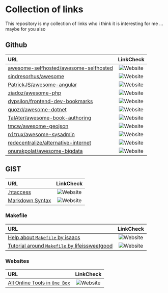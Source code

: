 # Collection of links

This repository is my collection of links who i think it is interesting for me ... maybe for you also

## Github

|URL|LinkCheck|
|:----|:----:|
|[awesome-selfhosted/awesome-selfhosted](https://github.com/awesome-selfhosted/awesome-selfhosted) | ![Website](https://img.shields.io/website?label=Link&style=flat-square&down_color=red&down_message=down&up_color=gree&up_message=available&url=https%3A%2F%2Fgithub.com/awesome-selfhosted/awesome-selfhosted)
|[sindresorhus/awesome](https://github.com/sindresorhus/awesome) | ![Website](https://img.shields.io/website?label=Link&style=flat-square&down_color=red&down_message=down&up_color=gree&up_message=available&url=https%3A%2F%2Fgithub.com/sindresorhus/awesome)
|[PatrickJS/awesome-angular](https://github.com/PatrickJS/awesome-angular) | ![Website](https://img.shields.io/website?label=Link&style=flat-square&down_color=red&down_message=down&up_color=gree&up_message=available&url=https%3A%2F%2Fgithub.com/PatrickJS/awesome-angular)
|[ziadoz/awesome-php](https://github.com/ziadoz/awesome-php) | ![Website](https://img.shields.io/website?label=Link&style=flat-square&down_color=red&down_message=down&up_color=gree&up_message=available&url=https%3A%2F%2Fgithub.com/ziadoz/awesome-php)
|[dypsilon/frontend-dev-bookmarks](https://github.com/dypsilon/frontend-dev-bookmarks) | ![Website](https://img.shields.io/website?label=Link&style=flat-square&down_color=red&down_message=down&up_color=gree&up_message=available&url=https%3A%2F%2Fgithub.com/dypsilon/frontend-dev-bookmarks)
|[quozd/awesome-dotnet](https://github.com/quozd/awesome-dotnet) | ![Website](https://img.shields.io/website?label=Link&style=flat-square&down_color=red&down_message=down&up_color=gree&up_message=available&url=https%3A%2F%2Fgithub.com/quozd/awesome-dotnet)
|[TalAter/awesome-book-authoring](https://github.com/TalAter/awesome-book-authoring) | ![Website](https://img.shields.io/website?label=Link&style=flat-square&down_color=red&down_message=down&up_color=gree&up_message=available&url=https%3A%2F%2Fgithub.com/TalAter/awesome-book-authoring)
|[tmcw/awesome-geojson](https://github.com/tmcw/awesome-geojson) | ![Website](https://img.shields.io/website?label=Link&style=flat-square&down_color=red&down_message=down&up_color=gree&up_message=available&url=https%3A%2F%2Fgithub.com/tmcw/awesome-geojson)
|[n1trux/awesome-sysadmin](https://github.com/n1trux/awesome-sysadmin) | ![Website](https://img.shields.io/website?label=Link&style=flat-square&down_color=red&down_message=down&up_color=gree&up_message=available&url=https%3A%2F%2Fgithub.com/n1trux/awesome-sysadmin)
|[redecentralize/alternative-internet](https://github.com/redecentralize/alternative-internet) | ![Website](https://img.shields.io/website?label=Link&style=flat-square&down_color=red&down_message=down&up_color=gree&up_message=available&url=https%3A%2F%2Fgithub.com/redecentralize/alternative-internet)
|[onurakpolat/awesome-bigdata](https://github.com/onurakpolat/awesome-bigdata) | ![Website](https://img.shields.io/website?label=Link&style=flat-square&down_color=red&down_message=down&up_color=gree&up_message=available&url=https%3A%2F%2Fgithub.com/onurakpolat/awesome-bigdata)


## GIST

|URL|LinkCheck|
|:----|:----:|
|[.htaccess](https://gist.github.com/ScottPhillips/1721489) | ![Website](https://img.shields.io/website?label=Link&style=flat-square&down_color=red&down_message=down&up_color=gree&up_message=available&url=https%3A%2F%2Fgist.github.com/ScottPhillips/1721489)
|[Markdown Syntax](https://gist.github.com/VEnis/7465176) | ![Website](https://img.shields.io/website?label=Link&style=flat-square&down_color=red&down_message=down&up_color=gree&up_message=available&url=https%3A%2F%2Fgist.github.com/VEnis/7465176)

### Makefile

|URL|LinkCheck|
|:----|:----:|
|[Help about `Makefile` by isaacs](https://gist.github.com/isaacs/62a2d1825d04437c6f08) | ![Website](https://img.shields.io/website?label=Link&style=flat-square&down_color=red&down_message=down&up_color=gree&up_message=available&url=https%3A%2F%2Fgist.github.com/isaacs/62a2d1825d04437c6f08)
|[Tutorial around `Makefile` by lifeissweetgood](https://github.com/lifeissweetgood/makefile-tutorial) | ![Website](https://img.shields.io/website?label=Link&style=flat-square&down_color=red&down_message=down&up_color=gree&up_message=available&url=https%3A%2F%2Fgithub.com/lifeissweetgood/makefile-tutorial)

### Websites

|URL|LinkCheck|
|:----|:----:|
|[All Online Tools in `One Box`](https://10015.io/) | ![Website](https://img.shields.io/website?label=Link&style=flat-square&down_color=red&down_message=down&up_color=gree&up_message=available&url=https%3A%2F%2F10015.io)
